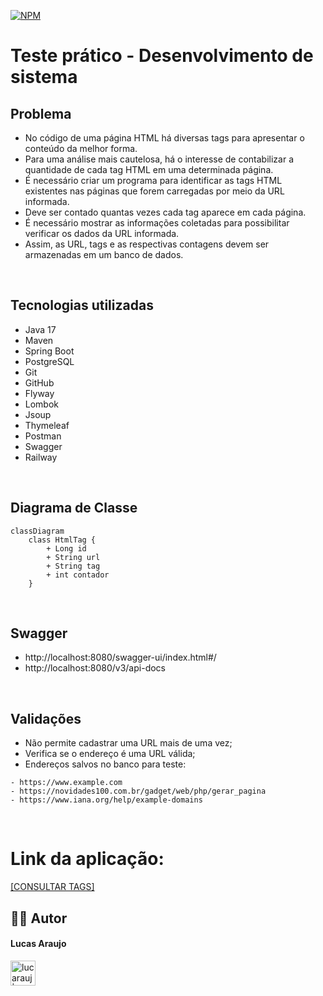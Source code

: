 [![NPM](https://img.shields.io/npm/l/react)](https://github.com/lucarauj/Teste-pratico/blob/main/LICENSE)

# Teste prático - Desenvolvimento de sistema

## Problema

- No código de uma página HTML há diversas tags para apresentar o conteúdo da melhor forma. 
- Para uma análise mais cautelosa, há o interesse de contabilizar a quantidade de cada tag HTML em uma determinada página.
- É necessário criar um programa para identificar as tags HTML existentes nas páginas que forem carregadas por meio da URL informada. 
- Deve ser contado quantas vezes cada tag aparece em cada página.
- É necessário mostrar as informações coletadas para possibilitar verificar os dados da URL informada. 
- Assim, as URL, tags e as respectivas contagens devem ser armazenadas em um banco de dados.

<br>

## Tecnologias utilizadas

- Java 17
- Maven
- Spring Boot
- PostgreSQL
- Git
- GitHub
- Flyway
- Lombok
- Jsoup
- Thymeleaf
- Postman
- Swagger
- Railway

<br>

## Diagrama de Classe

```mermaid
classDiagram
    class HtmlTag {
        + Long id
        + String url
        + String tag
        + int contador
    }
```

<br>

## Swagger

- http://localhost:8080/swagger-ui/index.html#/
- http://localhost:8080/v3/api-docs

<br>

## Validações

- Não permite cadastrar uma URL mais de uma vez;
- Verifica se o endereço é uma URL válida;
- Endereços salvos no banco para teste:

```
- https://www.example.com
- https://novidades100.com.br/gadget/web/php/gerar_pagina
- https://www.iana.org/help/example-domains
```

<br>

# Link da aplicação:

[[CONSULTAR TAGS]](https://teste-pratico-production.up.railway.app/html-tag/formulario)


## 👨‍🎓 Autor

#### Lucas Araujo

<a href="https://www.linkedin.com/in/lucarauj"><img alt="lucarauj | LinkdeIN" width="40px" src="https://user-images.githubusercontent.com/43545812/144035037-0f415fc7-9f96-4517-a370-ccc6e78a714b.png" /></a>


